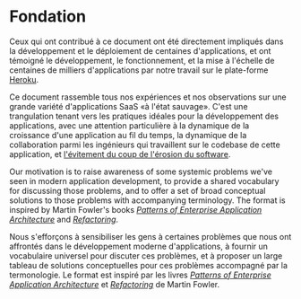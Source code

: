 Fondation
=========

Ceux qui ont contribué à ce document ont été directement impliqués dans la développement et le déploiement de centaines d'applications, et ont témoigné le développement, le fonctionnement, et la mise à l'échelle de centaines de milliers d'applications par notre travail sur le plate-forme [Heroku](http://www.heroku.com/).

Ce document rassemble tous nos expériences et nos observations sur une grande variété d'applications SaaS «à l'état sauvage». C'est une trangulation tenant vers les pratiques idéales pour la développement des applications, avec une attention particulière à la dynamique de la croissance d'une application au fil du temps, la dynamique de la collaboration parmi les ingénieurs qui travaillent sur le codebase de cette application, et [l'évitement du coup de l'érosion du software](http://blog.heroku.com/archives/2011/6/28/the_new_heroku_4_erosion_resistance_explicit_contracts/).

Our motivation is to raise awareness of some systemic problems we've seen in modern application development, to provide a shared vocabulary for discussing those problems, and to offer a set of broad conceptual solutions to those problems with accompanying terminology.  The format is inspired by Martin Fowler's books *[Patterns of Enterprise Application Architecture](http://books.google.com/books/about/Patterns_of_enterprise_application_archi.html?id=FyWZt5DdvFkC)* and *[Refactoring](http://books.google.com/books/about/Refactoring.html?id=1MsETFPD3I0C)*.

Nous s'efforçons à sensibiliser les gens à certaines problèmes que nous ont affrontés dans le développement moderne d'applications, à fournir un vocabulaire universel pour discuter ces problèmes, et à proposer un large tableau de solutions conceptuelles pour ces problèmes accompagné par la termonologie. Le format est inspiré par les livres *[Patterns of Enterprise Application Architecture](http://books.google.com/books/about/Patterns_of_enterprise_application_archi.html?id=FyWZt5DdvFkC)* et *[Refactoring](http://books.google.com/books/about/Refactoring.html?id=1MsETFPD3I0C)* de Martin Fowler.

